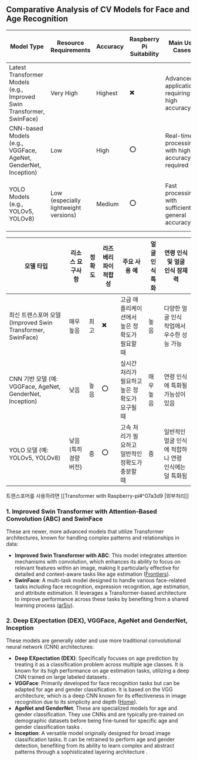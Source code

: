 ## Comparative Analysis of CV Models for Face and Age Recognition

  

| Model Type                                                            | Resource Requirements                 | Accuracy | Raspberry Pi Suitability | Main Use Cases                                   | Specialized in Face Recognition | Potential in Age and Face Recognition                                         |
| --------------------------------------------------------------------- | ------------------------------------- | -------- | ------------------------ | ------------------------------------------------ | ------------------------------- | ----------------------------------------------------------------------------- |
| Latest Transformer Models (e.g., Improved Swin Transformer, SwinFace) | Very High                             | Highest  | ✖️                       | Advanced applications requiring high accuracy    | High                            | Excellent performance in various face recognition tasks                       |
| CNN-based Models (e.g., VGGFace, AgeNet, GenderNet, Inception)        | Low                                   | High     | ⭕️                       | Real-time processing with high accuracy required | Very High                       | Potential to specialize in age recognition                                    |
| YOLO Models (e.g., YOLOv5, YOLOv8)                                    | Low (especially lightweight versions) | Medium   | ⭕️                       | Fast processing with sufficient general accuracy | Medium                          | Suitable for general face recognition but less specialized in age recognition |
  

| 모델 타입                                                | 리소스 요구사항      | 정확도 | 라즈베리파이 적합성 | 주요 사용 예                     | 얼굴 인식 특화 | 연령 인식 및 얼굴 인식 잠재력              |
| ---------------------------------------------------- | ------------- | --- | ---------- | --------------------------- | -------- | ------------------------------ |
| 최신 트랜스포머 모델 (Improved Swin Transformer, SwinFace)    | 매우 높음         | 최고  | ✖️         | 고급 애플리케이션에서 높은 정확도가 필요할 때   | 높음       | 다양한 얼굴 인식 작업에서 우수한 성능 가능       |
| CNN 기반 모델 (예: VGGFace, AgeNet, GenderNet, Inception) | 낮음            | 높음  | ⭕️         | 실시간 처리가 필요하고 높은 정확도가 요구될 때  | 매우 높음    | 연령 인식에 특화될 가능성이 있음             |
| YOLO 모델 (예: YOLOv5, YOLOv8)                          | 낮음 (특히 경량 버전) | 중   | ⭕️         | 고속 처리가 필요하고 일반적인 정확도가 충분할 때 | 중        | 일반적인 얼굴 인식에 적합하나 연령 인식에는 덜 특화됨 |

트랜스포머를 사용하려면 [[Transformer with Raspberry-pi#^07a3d9 |외부처리]]


### 1. Improved Swin Transformer with Attention-Based Convolution (ABC) and SwinFace

These are newer, more advanced models that utilize Transformer architectures, known for handling complex patterns and relationships in data:

- **Improved Swin Transformer with ABC**: This model integrates attention mechanisms with convolution, which enhances its ability to focus on relevant features within an image, making it particularly effective for detailed and context-aware tasks like age estimation​ ([Frontiers](https://www.frontiersin.org/journals/neuroscience/articles/10.3389/fnins.2023.1136934/full))​.
- **SwinFace**: A multi-task model designed to handle various face-related tasks including face recognition, expression recognition, age estimation, and attribute estimation. It leverages a Transformer-based architecture to improve performance across these tasks by benefiting from a shared learning process​ ([ar5iv](https://ar5iv.org/pdf/2308.11509v1.pdf))​.

### 2. Deep EXpectation (DEX), VGGFace, AgeNet and GenderNet, Inception

These models are generally older and use more traditional convolutional neural network (CNN) architectures:

- **Deep EXpectation (DEX)**: Specifically focuses on age prediction by treating it as a classification problem across multiple age classes. It is known for its high performance on age estimation tasks, utilizing a deep CNN trained on large labeled datasets .
- **VGGFace**: Primarily developed for face recognition tasks but can be adapted for age and gender classification. It is based on the VGG architecture, which is a deep CNN known for its effectiveness in image recognition due to its simplicity and depth​ ([Home](https://docs.ultralytics.com/models/yolov8/))​.
- **AgeNet and GenderNet**: These are specialized models for age and gender classification. They use CNNs and are typically pre-trained on demographic datasets before being fine-tuned for specific age and gender classification tasks .
- **Inception**: A versatile model originally designed for broad image classification tasks. It can be retrained to perform age and gender detection, benefiting from its ability to learn complex and abstract patterns through a sophisticated layering architecture .